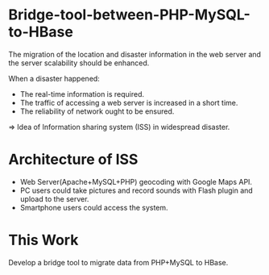 Bridge-tool-between-PHP-MySQL-to-HBase
======================================

The migration of the location and disaster information in the web server and the server scalability should be enhanced.

When a disaster happened:

* The real-time information is required.
* The traffic of accessing a web server is increased in a short time.
* The reliability of  network ought to be ensured.

=> Idea of Information sharing system (ISS) in widespread disaster.

Architecture of ISS
=================
* Web Server(Apache+MySQL+PHP) geocoding with Google Maps API.
* PC users could take pictures and record sounds with Flash plugin and upload to the server.
* Smartphone users could access the system.

This Work
=================
Develop a bridge tool to migrate data from PHP+MySQL to HBase.
